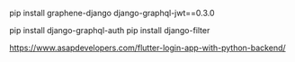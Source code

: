 pip install graphene-django django-graphql-jwt==0.3.0

pip install django-graphql-auth
pip install django-filter

https://www.asapdevelopers.com/flutter-login-app-with-python-backend/